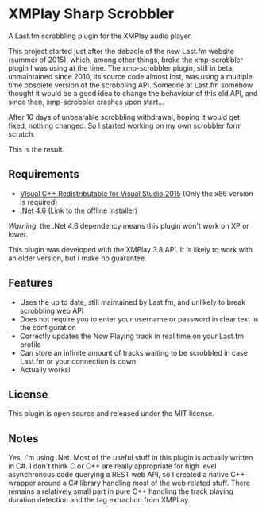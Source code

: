 # XMPlay Sharp Scrobbler #

A Last.fm scrobbling plugin for the XMPlay audio player.

This project started just after the debacle of the new Last.fm website (summer of 2015), which, among other things, broke the xmp-scrobbler plugin I was using at the time.
The xmp-scrobbler plugin, still in beta, unmaintained since 2010, its source code almost lost, was using a multiple time obsolete version of the scrobbling API.
Someone at Last.fm somehow thought it would be a good idea to change the behaviour of this old API, and since then, xmp-scrobbler crashes upon start...

After 10 days of unbearable scrobbling withdrawal, hoping it would get fixed, nothing changed.
So I started working on my own scrobbler form scratch.

This is the result.

## Requirements ##

- [Visual C++ Redistributable for Visual Studio 2015](https://www.microsoft.com/en-us/download/details.aspx?id=48145) (Only the x86 version is required)
- [.Net 4.6](http://www.microsoft.com/en-us/download/details.aspx?id=48137) (Link to the offline installer)

*Warning*: the .Net 4.6 dependency means this plugin won't work on XP or lower.

This plugin was developed with the XMPlay 3.8 API. It is likely to work with an older version, but I make no guarantee.

## Features ##

- Uses the up to date, still maintained by Last.fm, and unlikely to break scrobbling web API
- Does not require you to enter your username or password in clear text in the configuration
- Correctly updates the Now Playing track in real time on your Last.fm profile
- Can store an infinite amount of tracks waiting to be scrobbled in case Last.fm or your connection is down
- Actually works!

## License ##

This plugin is open source and released under the MIT license.

## Notes ##

Yes, I'm using .Net.
Most of the useful stuff in this plugin is actually written in C#.
I don't think C or C++ are really appropriate for high level asynchronous code querying a REST web API, so I created a native C++ wrapper around a C# library handling most of the web related stuff.
There remains a relatively small part in pure C++ handling the track playing duration detection and the tag extraction from XMPLay.